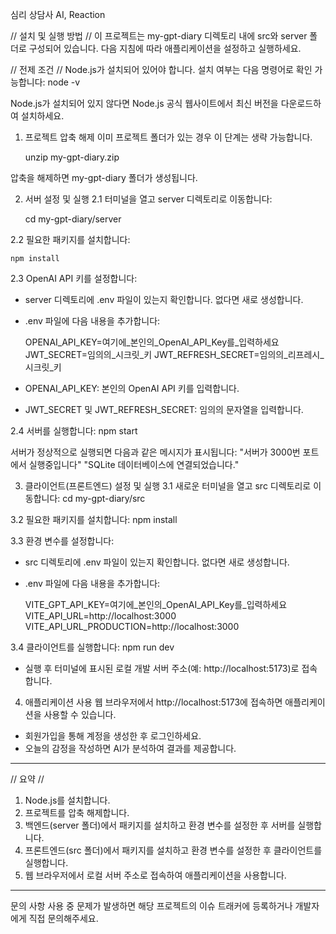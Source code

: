 심리 상담사 AI, Reaction

// 설치 및 실행 방법 //
이 프로젝트는 my-gpt-diary 디렉토리 내에 src와 server 폴더로 구성되어 있습니다. 다음 지침에 따라 애플리케이션을 설정하고 실행하세요.

// 전제 조건 //
Node.js가 설치되어 있어야 합니다. 설치 여부는 다음 명령어로 확인 가능합니다:
 node -v

 Node.js가 설치되어 있지 않다면 Node.js 공식 웹사이트에서 최신 버전을 다운로드하여 설치하세요.


1. 프로젝트 압축 해제
이미 프로젝트 폴더가 있는 경우 이 단계는 생략 가능합니다.

    unzip my-gpt-diary.zip

압축을 해제하면 my-gpt-diary 폴더가 생성됩니다.



2. 서버 설정 및 실행
2.1 터미널을 열고 server 디렉토리로 이동합니다:

   cd my-gpt-diary/server

2.2 필요한 패키지를 설치합니다:

    npm install

2.3 OpenAI API 키를 설정합니다:
- server 디렉토리에 .env 파일이 있는지 확인합니다. 없다면 새로 생성합니다.
- .env 파일에 다음 내용을 추가합니다:

     OPENAI_API_KEY=여기에_본인의_OpenAI_API_Key를_입력하세요
     JWT_SECRET=임의의_시크릿_키
     JWT_REFRESH_SECRET=임의의_리프레시_시크릿_키

- OPENAI_API_KEY: 본인의 OpenAI API 키를 입력합니다.
- JWT_SECRET 및 JWT_REFRESH_SECRET: 임의의 문자열을 입력합니다.

2.4 서버를 실행합니다:
   npm start

서버가 정상적으로 실행되면 다음과 같은 메시지가 표시됩니다:
   "서버가 3000번 포트에서 실행중입니다"
   "SQLite 데이터베이스에 연결되었습니다."


3. 클라이언트(프론트엔드) 설정 및 실행
3.1 새로운 터미널을 열고 src 디렉토리로 이동합니다:
   cd my-gpt-diary/src

3.2 필요한 패키지를 설치합니다:
   npm install

3.3 환경 변수를 설정합니다:
- src 디렉토리에 .env 파일이 있는지 확인합니다. 없다면 새로 생성합니다.
- .env 파일에 다음 내용을 추가합니다:

     VITE_GPT_API_KEY=여기에_본인의_OpenAI_API_Key를_입력하세요
     VITE_API_URL=http://localhost:3000
     VITE_API_URL_PRODUCTION=http://localhost:3000

3.4 클라이언트를 실행합니다:
   npm run dev

- 실행 후 터미널에 표시된 로컬 개발 서버 주소(예: http://localhost:5173)로 접속합니다.


4. 애플리케이션 사용
웹 브라우저에서 http://localhost:5173에 접속하면 애플리케이션을 사용할 수 있습니다.

- 회원가입을 통해 계정을 생성한 후 로그인하세요.
- 오늘의 감정을 작성하면 AI가 분석하여 결과를 제공합니다.

---

// 요약 //
1. Node.js를 설치합니다.
2. 프로젝트를 압축 해제합니다.
3. 백엔드(server 폴더)에서 패키지를 설치하고 환경 변수를 설정한 후 서버를 실행합니다.
4. 프론트엔드(src 폴더)에서 패키지를 설치하고 환경 변수를 설정한 후 클라이언트를 실행합니다.
5. 웹 브라우저에서 로컬 서버 주소로 접속하여 애플리케이션을 사용합니다.

---
문의 사항
사용 중 문제가 발생하면 해당 프로젝트의 이슈 트래커에 등록하거나 개발자에게 직접 문의해주세요.

